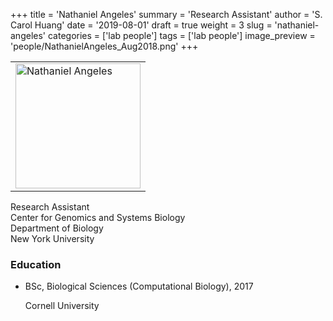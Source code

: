 +++
title = 'Nathaniel Angeles'
summary = 'Research Assistant'
author = 'S. Carol Huang'
date = '2019-08-01'
draft = true
weight = 3
slug = 'nathaniel-angeles'
categories = ['lab people']
tags = ['lab people']
image_preview = 'people/NathanielAngeles_Aug2018.png'
+++

<div class="row">
<div class="col-sm-4">
<table><tr><td>
<img src="/img/people/NathanielAngeles_Aug2018.png" alt="Nathaniel Angeles" width="200px">
</td></tr></table>
</div>

<div class="col-sm-8">
Research Assistant<br />
Center for Genomics and Systems Biology<br />
Department of Biology<br />
New York University<br />

<p>
<a itemprop="sameAs" href="mailto:na76@nyu.edu" target="_blank" rel="noopener">
<i class="fa fa-envelope"></i>
</a>
<a itemprop="sameAs" href="//twitter.com/natejangeles" target="_blank" rel="noopener">
<i class="fa fa-twitter"></i>
</a>
<a itemprop="sameAs" href="//github.com/natejangeles" target="_blank" rel="noopener">
<i class="fa fa-github"></i>
</a>
</p>

<h3>Education</h3>
<ul class="ul-edu fa-ul">
<li>
<i class="fa-li fa fa-graduation-cap"></i>
<div class="description">
<p class="course">BSc, Biological Sciences (Computational Biology), 2017</p>
<p class="institution">Cornell University</p>
</div>
</li>
</ul>
</div>

</div>


